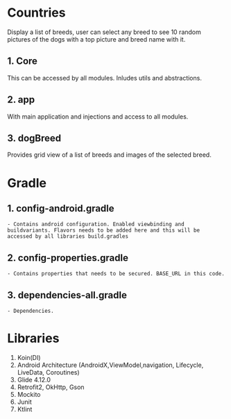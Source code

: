# Countries
Display a list of breeds, user can select any breed to see 10 random pictures of the dogs with a top picture and breed name with it.

## 1. Core
This can be accessed by all modules. Inludes utils and abstractions.

## 2. app
With main application and injections and access to all modules. 

## 3. dogBreed
Provides grid view of a list of breeds and images of the selected breed.

# Gradle

## 1. config-android.gradle
    - Contains android configuration. Enabled viewbinding and buildvariants. Flavors needs to be added here and this will be accessed by all libraries build.gradles

## 2. config-properties.gradle
    - Contains properties that needs to be secured. BASE_URL in this code.

## 3. dependencies-all.gradle
    - Dependencies.


# Libraries
1. Koin(DI)
2. Android Architecture (AndroidX,ViewModel,navigation, Lifecycle, LiveData, Coroutines)
3. Glide 4.12.0
4. Retrofit2, OkHttp, Gson
5. Mockito
6. Junit
7. Ktlint
